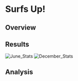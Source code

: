 # Surfs Up!
## Overview

## Results
![June_Stats](https://user-images.githubusercontent.com/99751636/166503451-67dca6a5-693f-46ff-968d-c206f71839b5.png)
![December_Stats](https://user-images.githubusercontent.com/99751636/166503463-b72d230c-3f34-4e16-b7c3-2e55526b87f0.png)

## Analysis
